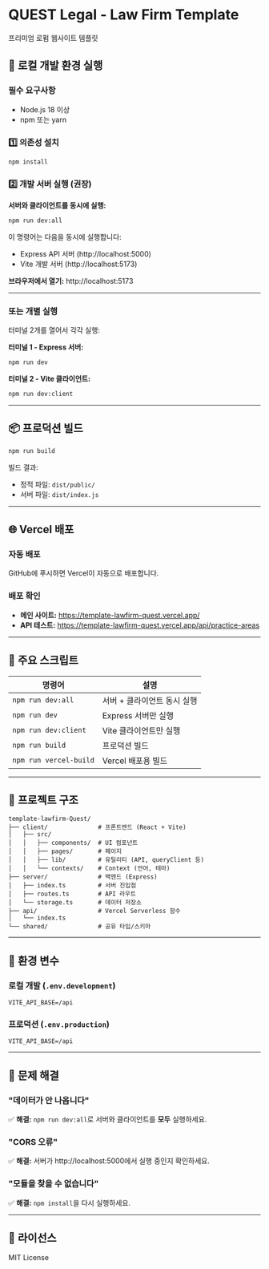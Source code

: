 # QUEST Legal - Law Firm Template

프리미엄 로펌 웹사이트 템플릿

## 🚀 로컬 개발 환경 실행

### 필수 요구사항
- Node.js 18 이상
- npm 또는 yarn

### 1️⃣ 의존성 설치
```bash
npm install
```

### 2️⃣ 개발 서버 실행 (권장)
**서버와 클라이언트를 동시에 실행:**
```bash
npm run dev:all
```

이 명령어는 다음을 동시에 실행합니다:
- Express API 서버 (http://localhost:5000)
- Vite 개발 서버 (http://localhost:5173)

**브라우저에서 열기:** http://localhost:5173

---

### 또는 개별 실행
터미널 2개를 열어서 각각 실행:

**터미널 1 - Express 서버:**
```bash
npm run dev
```

**터미널 2 - Vite 클라이언트:**
```bash
npm run dev:client
```

---

## 📦 프로덕션 빌드

```bash
npm run build
```

빌드 결과:
- 정적 파일: `dist/public/`
- 서버 파일: `dist/index.js`

---

## 🌐 Vercel 배포

### 자동 배포
GitHub에 푸시하면 Vercel이 자동으로 배포합니다.

### 배포 확인
- **메인 사이트:** https://template-lawfirm-quest.vercel.app/
- **API 테스트:** https://template-lawfirm-quest.vercel.app/api/practice-areas

---

## 🔧 주요 스크립트

| 명령어 | 설명 |
|--------|------|
| `npm run dev:all` | 서버 + 클라이언트 동시 실행 |
| `npm run dev` | Express 서버만 실행 |
| `npm run dev:client` | Vite 클라이언트만 실행 |
| `npm run build` | 프로덕션 빌드 |
| `npm run vercel-build` | Vercel 배포용 빌드 |

---

## 📁 프로젝트 구조

```
template-lawfirm-Quest/
├── client/              # 프론트엔드 (React + Vite)
│   ├── src/
│   │   ├── components/  # UI 컴포넌트
│   │   ├── pages/       # 페이지
│   │   ├── lib/         # 유틸리티 (API, queryClient 등)
│   │   └── contexts/    # Context (언어, 테마)
├── server/              # 백엔드 (Express)
│   ├── index.ts         # 서버 진입점
│   ├── routes.ts        # API 라우트
│   └── storage.ts       # 데이터 저장소
├── api/                 # Vercel Serverless 함수
│   └── index.ts
└── shared/              # 공유 타입/스키마
```

---

## 🔑 환경 변수

### 로컬 개발 (`.env.development`)
```
VITE_API_BASE=/api
```

### 프로덕션 (`.env.production`)
```
VITE_API_BASE=/api
```

---

## 🐛 문제 해결

### "데이터가 안 나옵니다"
✅ **해결:** `npm run dev:all`로 서버와 클라이언트를 **모두** 실행하세요.

### "CORS 오류"
✅ **해결:** 서버가 http://localhost:5000에서 실행 중인지 확인하세요.

### "모듈을 찾을 수 없습니다"
✅ **해결:** `npm install`을 다시 실행하세요.

---

## 📄 라이선스

MIT License
